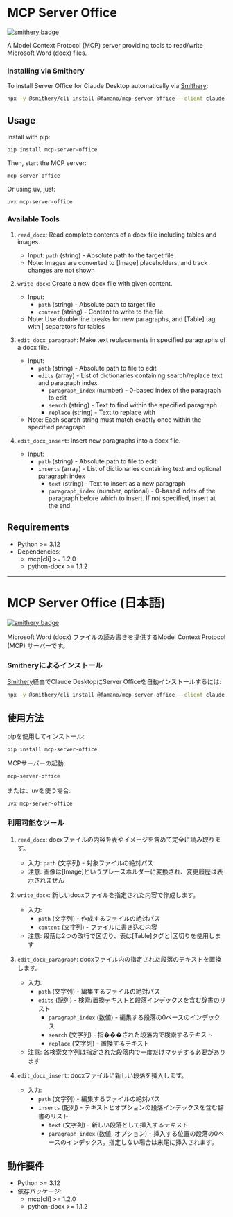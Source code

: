 # MCP Server Office

[![smithery badge](https://smithery.ai/badge/@famano/mcp-server-office)](https://smithery.ai/server/@famano/mcp-server-office)

A Model Context Protocol (MCP) server providing tools to read/write Microsoft Word (docx) files.

### Installing via Smithery

To install Server Office for Claude Desktop automatically via [Smithery](https://smithery.ai/server/@famano/mcp-server-office):

```bash
npx -y @smithery/cli install @famano/mcp-server-office --client claude
```

## Usage

Install with pip:

```bash
pip install mcp-server-office
```

Then, start the MCP server:

```bash
mcp-server-office
```

Or using uv, just:

```bash
uvx mcp-server-office
```

### Available Tools

1. `read_docx`: Read complete contents of a docx file including tables and images.

   - Input: `path` (string) - Absolute path to the target file
   - Note: Images are converted to [Image] placeholders, and track changes are not shown
2. `write_docx`: Create a new docx file with given content.

   - Input:
     - `path` (string) - Absolute path to target file
     - `content` (string) - Content to write to the file
   - Note: Use double line breaks for new paragraphs, and [Table] tag with | separators for tables
3. `edit_docx_paragraph`: Make text replacements in specified paragraphs of a docx file.

   - Input:
     - `path` (string) - Absolute path to file to edit
     - `edits` (array) - List of dictionaries containing search/replace text and paragraph index
       - `paragraph_index` (number) - 0-based index of the paragraph to edit
       - `search` (string) - Text to find within the specified paragraph
       - `replace` (string) - Text to replace with
   - Note: Each search string must match exactly once within the specified paragraph
4. `edit_docx_insert`: Insert new paragraphs into a docx file.

   - Input:
     - `path` (string) - Absolute path to file to edit
     - `inserts` (array) - List of dictionaries containing text and optional paragraph index
       - `text` (string) - Text to insert as a new paragraph
       - `paragraph_index` (number, optional) - 0-based index of the paragraph before which to insert. If not specified, insert at the end.

## Requirements

- Python >= 3.12
- Dependencies:
  - mcp[cli] >= 1.2.0
  - python-docx >= 1.1.2

---

# MCP Server Office (日本語)

[![smithery badge](https://smithery.ai/badge/@famano/mcp-server-office)](https://smithery.ai/server/@famano/mcp-server-office)

Microsoft Word (docx) ファイルの読み書きを提供するModel Context Protocol (MCP) サーバーです。

### Smitheryによるインストール

[Smithery](https://smithery.ai/server/@famano/mcp-server-office)経由でClaude DesktopにServer Officeを自動インストールするには:

```bash
npx -y @smithery/cli install @famano/mcp-server-office --client claude
```

## 使用方法

pipを使用してインストール:

```bash
pip install mcp-server-office
```

MCPサーバーの起動:

```bash
mcp-server-office
```

または、uvを使う場合:

```bash
uvx mcp-server-office
```

### 利用可能なツール

1. `read_docx`: docxファイルの内容を表やイメージを含めて完全に読み取ります。

   - 入力: `path` (文字列) - 対象ファイルの絶対パス
   - 注意: 画像は[Image]というプレースホルダーに変換され、変更履歴は表示されません
2. `write_docx`: 新しいdocxファイルを指定された内容で作成します。

   - 入力:
     - `path` (文字列) - 作成するファイルの絶対パス
     - `content` (文字列) - ファイルに書き込む内容
   - 注意: 段落は2つの改行で区切り、表は[Table]タグと|区切りを使用します
3. `edit_docx_paragraph`: docxファイル内の指定された段落のテキストを置換します。

   - 入力:
     - `path` (文字列) - 編集するファイルの絶対パス
     - `edits` (配列) - 検索/置換テキストと段落インデックスを含む辞書のリスト
       - `paragraph_index` (数値) - 編集する段落の0ベースのインデックス
       - `search` (文字列) - 指���された段落内で検索するテキスト
       - `replace` (文字列) - 置換するテキスト
   - 注意: 各検索文字列は指定された段落内で一度だけマッチする必要があります
4. `edit_docx_insert`: docxファイルに新しい段落を挿入します。

   - 入力:
     - `path` (文字列) - 編集するファイルの絶対パス
     - `inserts` (配列) - テキストとオプションの段落インデックスを含む辞書のリスト
       - `text` (文字列) - 新しい段落として挿入するテキスト
       - `paragraph_index` (数値, オプション) - 挿入する位置の段落の0ベースのインデックス。指定しない場合は末尾に挿入されます。

## 動作要件

- Python >= 3.12
- 依存パッケージ:
  - mcp[cli] >= 1.2.0
  - python-docx >= 1.1.2
